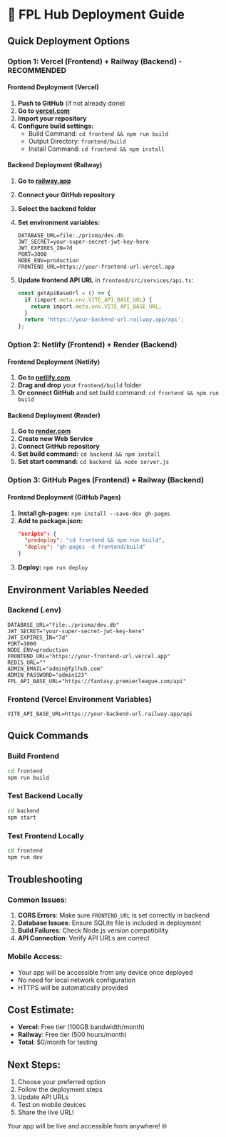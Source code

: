 # 🚀 FPL Hub Deployment Guide

## Quick Deployment Options

### Option 1: Vercel (Frontend) + Railway (Backend) - RECOMMENDED

#### Frontend Deployment (Vercel)
1. **Push to GitHub** (if not already done)
2. **Go to [vercel.com](https://vercel.com)**
3. **Import your repository**
4. **Configure build settings:**
   - Build Command: `cd frontend && npm run build`
   - Output Directory: `frontend/build`
   - Install Command: `cd frontend && npm install`

#### Backend Deployment (Railway)
1. **Go to [railway.app](https://railway.app)**
2. **Connect your GitHub repository**
3. **Select the backend folder**
4. **Set environment variables:**
   ```
   DATABASE_URL=file:./prisma/dev.db
   JWT_SECRET=your-super-secret-jwt-key-here
   JWT_EXPIRES_IN=7d
   PORT=3000
   NODE_ENV=production
   FRONTEND_URL=https://your-frontend-url.vercel.app
   ```

5. **Update frontend API URL** in `frontend/src/services/api.ts`:
   ```typescript
   const getApiBaseUrl = () => {
     if (import.meta.env.VITE_API_BASE_URL) {
       return import.meta.env.VITE_API_BASE_URL;
     }
     return 'https://your-backend-url.railway.app/api';
   };
   ```

### Option 2: Netlify (Frontend) + Render (Backend)

#### Frontend Deployment (Netlify)
1. **Go to [netlify.com](https://netlify.com)**
2. **Drag and drop** your `frontend/build` folder
3. **Or connect GitHub** and set build command: `cd frontend && npm run build`

#### Backend Deployment (Render)
1. **Go to [render.com](https://render.com)**
2. **Create new Web Service**
3. **Connect GitHub repository**
4. **Set build command:** `cd backend && npm install`
5. **Set start command:** `cd backend && node server.js`

### Option 3: GitHub Pages (Frontend) + Railway (Backend)

#### Frontend Deployment (GitHub Pages)
1. **Install gh-pages:** `npm install --save-dev gh-pages`
2. **Add to package.json:**
   ```json
   "scripts": {
     "predeploy": "cd frontend && npm run build",
     "deploy": "gh-pages -d frontend/build"
   }
   ```
3. **Deploy:** `npm run deploy`

## Environment Variables Needed

### Backend (.env)
```
DATABASE_URL="file:./prisma/dev.db"
JWT_SECRET="your-super-secret-jwt-key-here"
JWT_EXPIRES_IN="7d"
PORT=3000
NODE_ENV=production
FRONTEND_URL="https://your-frontend-url.vercel.app"
REDIS_URL=""
ADMIN_EMAIL="admin@fplhub.com"
ADMIN_PASSWORD="admin123"
FPL_API_BASE_URL="https://fantasy.premierleague.com/api"
```

### Frontend (Vercel Environment Variables)
```
VITE_API_BASE_URL=https://your-backend-url.railway.app/api
```

## Quick Commands

### Build Frontend
```bash
cd frontend
npm run build
```

### Test Backend Locally
```bash
cd backend
npm start
```

### Test Frontend Locally
```bash
cd frontend
npm run dev
```

## Troubleshooting

### Common Issues:
1. **CORS Errors**: Make sure `FRONTEND_URL` is set correctly in backend
2. **Database Issues**: Ensure SQLite file is included in deployment
3. **Build Failures**: Check Node.js version compatibility
4. **API Connection**: Verify API URLs are correct

### Mobile Access:
- Your app will be accessible from any device once deployed
- No need for local network configuration
- HTTPS will be automatically provided

## Cost Estimate:
- **Vercel**: Free tier (100GB bandwidth/month)
- **Railway**: Free tier (500 hours/month)
- **Total**: $0/month for testing

## Next Steps:
1. Choose your preferred option
2. Follow the deployment steps
3. Update API URLs
4. Test on mobile devices
5. Share the live URL!

Your app will be live and accessible from anywhere! 🌐

